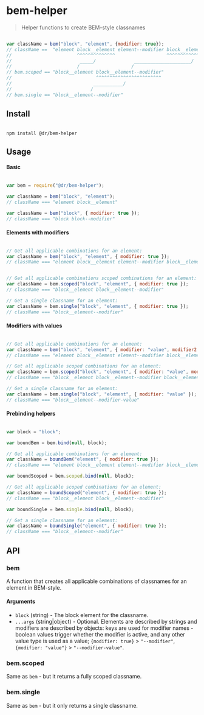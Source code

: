 # bem-helper

> Helper functions to create BEM-style classnames


```js

var className = bem("block", "element", {modifier: true});
// className ==  "element block__element element--modifier block__element--modifier"
//                        ^^^^^^^^^^^^^^                   ^^^^^^^^^^^^^^^^^^^^^^^^
//                         _____/              _____________________/
//                        /                   /
// bem.scoped == "block__element block__element--modifier"
//                               ^^^^^^^^^^^^^^^^^^^^^^^^
//                              ___________/
//                             /
// bem.single == "block__element--modifier"

```

## Install

```

npm install @dr/bem-helper

```

## Usage

#### Basic

```js

var bem = require("@dr/bem-helper");

var className = bem("block", "element");
// className === "element block__element"

var className = bem("block", { modifier: true });
// className === "block block--modifier"

```

#### Elements with modifiers

```js

// Get all applicable combinations for an element:
var className = bem("block", "element", { modifier: true });
// className === "element block__element element--modifier block__element--modifier"


// Get all applicable combinations scoped combinations for an element:
var className = bem.scoped("block", "element", { modifier: true });
// className === "block__element block__element--modifier"

// Get a single classname for an element:
var className = bem.single("block", "element", { modifier: true });
// className === "block__element--modifier"

```

#### Modifiers with values

```js

// Get all applicable combinations for an element:
var className = bem("block", "element", { modifier: "value", modifier2: false });
// className === "element block__element element--modifier block__element--modifier element--modifier-value block__element--modifier-value"

// Get all applicable scoped combinations for an element:
var className = bem.scoped("block", "element", { modifier: "value", modifier2: false });
// className === "block__element block__element--modifier block__element--modifier-value"

// Get a single classname for an element:
var className = bem.single("block", "element", { modifier: "value" });
// className === "block__element--modifier-value"

```

#### Prebinding helpers

```js

var block = "block";

var boundBem = bem.bind(null, block);

// Get all applicable combinations for an element:
var className = boundBem("element", { modifier: true });
// className === "element block__element element--modifier block__element--modifier"

var boundScoped = bem.scoped.bind(null, block);

// Get all applicable scoped combinations for an element:
var className = boundScoped("element", { modifier: true });
// className === "block__element block__element--modifier"

var boundSingle = bem.single.bind(null, block);

// Get a single classname for an element:
var className = boundSingle("element", { modifier: true });
// className === "block__element--modifier"

```

## API

### bem

A function that creates all applicable combinations of classnames for an element in BEM-style.

#### Arguments

* `block` (string) - The block element for the classname.
* `...args` (string|object) - Optional. Elements are described by strings and modifiers are described by objects: keys are used for modifier names - boolean values trigger whether the modifier is active, and any other value type is used as a value; `{modifier: true}` > `"--modifier"`, `{modifier: "value"}` > `"--modifier-value"`.

### bem.scoped

Same as `bem` - but it returns a fully scoped classname.

### bem.single

Same as `bem` - but it only returns a single classname.

